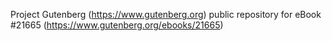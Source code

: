 Project Gutenberg (https://www.gutenberg.org) public repository for eBook #21665 (https://www.gutenberg.org/ebooks/21665)
